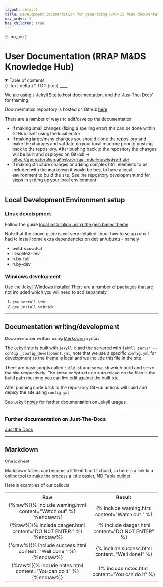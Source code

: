 ```yaml
---
layout: default
title: Development Documentation for generating RRAP-IS M&DS documentation
nav_order: 4
has_children: true
---
```


{: .no_toc }

# User Documentation (RRAP M&DS Knowledge Hub)

<details  open markdown="block">
  <summary>
    Table of contents
  </summary>
{: .text-delta }
* TOC
{:toc}
____
</details>

We are using a Jekyll Site to host documentation, and the 'Just-The-Docs' for theming.

Documentation repository is hosted on Github [here](https://github.com/gbrrestoration/rrap-mds-knowledge-hub)

There are a number of ways to edit/develop the documentation:

- If making small changes (fixing a spelling error) this can be done within GitHub itself using the local editor
- If making large/many changes you should clone the repository and make the changes and validate on your local machine prior to pushing back to the repository. After pushing back to the repository the changes will be built and deployed on GitHub → https://gbrrestoration.github.io/rrap-mds-knowledge-hub/
- If making structure changes or adding complex html elements to be included with the markdown it would be best to have a local environment to build the site. See the repository development.md for steps in setting up your local environment

---

## Local Development Environment setup

### Linux development

Follow the guide [local installation using the gem based theme](https://just-the-docs.github.io/just-the-docs/#local-installation-use-the-gem-based-theme)

Note that the above guide is not very detailed about how to setup ruby. I had to install some extra dependencies on debian/ubuntu - namely

- build-essential
- libsqlite3-dev
- ruby-full
- ruby-dev

### Windows development

Use the [Jekyll Windows installer](https://jekyllrb.com/docs/installation/windows/)
There are a number of packages that are not included which you will need to add separately

1. `gem install wdm`
1. `gem install webrick`

---

## Documentation writing/development

Documents are written using [Markdown](https://www.markdownguide.org/cheat-sheet/) syntax

The Jekyll site is built with `jekyll b` and the servered with `jekyll server --config _config_development.yml`, note that we use a specific `config.yml` for development as the theme is local and we include this file in the site.

There are bash scripts called `build.sh` and `serve.sh` which build and serve the site respectively. The serve script sets up auto reload on the files in the build path meaning you can live edit against the built site.

After pushing code back to the repository GitHub actions will build and deploy the site using `config.yml`

See Jekyll [notes](https://jekyllrb.com/docs/usage/) for further documentation on Jekyll usages

---

### Further documentation on Just-The-Docs

[Just the Docs](https://just-the-docs.github.io/just-the-docs/)

---

## Markdown

[Cheat sheet](https://www.markdownguide.org/cheat-sheet/)

Markdown tables can become a little difficult to build, so here is a link to a online tool to make the process a little easier, [MD Table builder](https://www.tablesgenerator.com/markdown_tables)

Here is examples of our callouts

<table>
  <tr align=center>
    <th>Raw</th>
    <th>Result</th>
  </tr>
  <tr align=center>
    <td text-align=center>{%raw%}{% include warning.html content="Watch out" %}{%endraw%}</td>
    <td text-align=center>{% include warning.html content="Watch out." %}</td>
  </tr>
  <tr align=center>
    <td>{%raw%}{% include danger.html content="DO NOT ENTER." %}{%endraw%}</td>
    <td>{% include danger.html content="DO NOT ENTER" %}</td>
  </tr>
  <tr align=center>
    <td>{%raw%}{% include success.html content="Well done!" %}{%endraw%}</td>
    <td>{% include success.html content="Well done!" %}</td>
  </tr>
  <tr align=center>
    <td>{%raw%}{% include notes.html content="You can do it" %}{%endraw%}</td>
    <td>{% include notes.html content="You can do it" %}</td>
  </tr>    
</table>
